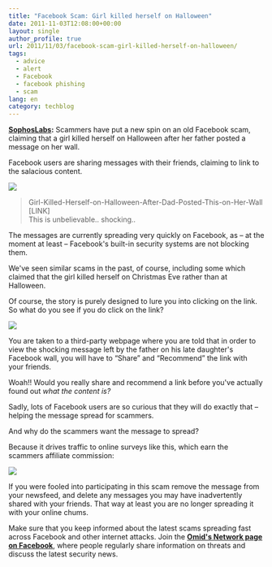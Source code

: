 ```yaml
---
title: "Facebook Scam: Girl killed herself on Halloween"
date: 2011-11-03T12:08:00+00:00
layout: single
author_profile: true
url: 2011/11/03/facebook-scam-girl-killed-herself-on-halloween/
tags:
  - advice
  - alert
  - Facebook
  - facebook phishing
  - scam
lang: en
category: techblog
---
```

**[SophosLabs](http://nakedsecurity.sophos.com/):** Scammers have put a new spin on an old Facebook scam, claiming that a girl killed herself on Halloween after her father posted a message on her wall.

Facebook users are sharing messages with their friends, claiming to link to the salacious content.

[![](http://2.bp.blogspot.com/-u6Wa5DqJ4qo/TrJ8NG98QmI/AAAAAAAAENE/bKPWTOWW_nU/s400/halloween-status.jpg)](http://2.bp.blogspot.com/-u6Wa5DqJ4qo/TrJ8NG98QmI/AAAAAAAAENE/bKPWTOWW_nU/s1600/halloween-status.jpg)

> Girl-Killed-Herself-on-Halloween-After-Dad-Posted-This-on-Her-Wall  
> \[LINK\]  
> This is unbelievable.. shocking..

The messages are currently spreading very quickly on Facebook, as – at the moment at least – Facebook's built-in security systems are not blocking them.

We've seen similar scams in the past, of course, including some which claimed that the girl killed herself on Christmas Eve rather than at Halloween.

Of course, the story is purely designed to lure you into clicking on the link. So what do you see if you do click on the link?

[![](http://3.bp.blogspot.com/-waQtzPR4Dts/TrJ8iUYuV7I/AAAAAAAAENM/GntWiANWxiQ/s400/halloween-scam.jpg)](http://3.bp.blogspot.com/-waQtzPR4Dts/TrJ8iUYuV7I/AAAAAAAAENM/GntWiANWxiQ/s1600/halloween-scam.jpg)

You are taken to a third-party webpage where you are told that in order to view the shocking message left by the father on his late daughter's Facebook wall, you will have to “Share” and “Recommend” the link with your friends.

Woah!! Would you really share and recommend a link before you've actually found out _what the content is?_

Sadly, lots of Facebook users are so curious that they will do exactly that – helping the message spread for scammers.

And why do the scammers want the message to spread?

Because it drives traffic to online surveys like this, which earn the scammers affiliate commission:

[![](http://2.bp.blogspot.com/-jyAEM3yb5m8/TrJ8ts9P4jI/AAAAAAAAENU/U4mknXLsol8/s400/halloween-survey.jpg)](http://2.bp.blogspot.com/-jyAEM3yb5m8/TrJ8ts9P4jI/AAAAAAAAENU/U4mknXLsol8/s1600/halloween-survey.jpg)

If you were fooled into participating in this scam remove the message from your newsfeed, and delete any messages you may have inadvertently shared with your friends. That way at least you are no longer spreading it with your online chums.

Make sure that you keep informed about the latest scams spreading fast across Facebook and other internet attacks. Join the [**Omid's Network page on Facebook**](http://www.facebook.com/omidsnetwork "Link to Facebook fan page for Sophos"), where people regularly share information on threats and discuss the latest security news.